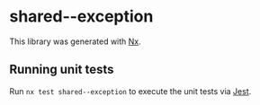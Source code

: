 # shared--exception

This library was generated with [Nx](https://nx.dev).

## Running unit tests

Run `nx test shared--exception` to execute the unit tests via [Jest](https://jestjs.io).
